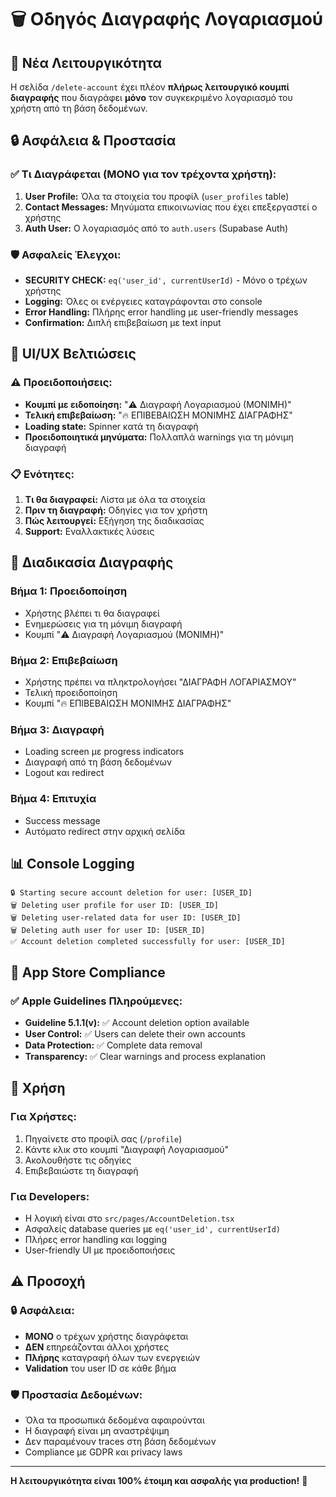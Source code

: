 # 🗑️ Οδηγός Διαγραφής Λογαριασμού

## 🎯 Νέα Λειτουργικότητα

Η σελίδα `/delete-account` έχει πλέον **πλήρως λειτουργικό κουμπί διαγραφής** που διαγράφει **μόνο** τον συγκεκριμένο λογαριασμό του χρήστη από τη βάση δεδομένων.

## 🔒 Ασφάλεια & Προστασία

### ✅ Τι Διαγράφεται (ΜΟΝΟ για τον τρέχοντα χρήστη):

1. **User Profile:** Όλα τα στοιχεία του προφίλ (`user_profiles` table)
2. **Contact Messages:** Μηνύματα επικοινωνίας που έχει επεξεργαστεί ο χρήστης
3. **Auth User:** Ο λογαριασμός από το `auth.users` (Supabase Auth)

### 🛡️ Ασφαλείς Έλεγχοι:

- **SECURITY CHECK:** `eq('user_id', currentUserId)` - Μόνο ο τρέχων χρήστης
- **Logging:** Όλες οι ενέργειες καταγράφονται στο console
- **Error Handling:** Πλήρης error handling με user-friendly messages
- **Confirmation:** Διπλή επιβεβαίωση με text input

## 🎨 UI/UX Βελτιώσεις

### ⚠️ Προειδοποιήσεις:
- **Κουμπί με ειδοποίηση:** "⚠️ Διαγραφή Λογαριασμού (ΜΟΝΙΜΗ)"
- **Τελική επιβεβαίωση:** "🔥 ΕΠΙΒΕΒΑΙΩΣΗ ΜΟΝΙΜΗΣ ΔΙΑΓΡΑΦΗΣ"
- **Loading state:** Spinner κατά τη διαγραφή
- **Προειδοποιητικά μηνύματα:** Πολλαπλά warnings για τη μόνιμη διαγραφή

### 📋 Ενότητες:
1. **Τι θα διαγραφεί:** Λίστα με όλα τα στοιχεία
2. **Πριν τη διαγραφή:** Οδηγίες για τον χρήστη
3. **Πώς λειτουργεί:** Εξήγηση της διαδικασίας
4. **Support:** Εναλλακτικές λύσεις

## 🔄 Διαδικασία Διαγραφής

### Βήμα 1: Προειδοποίηση
- Χρήστης βλέπει τι θα διαγραφεί
- Ενημερώσεις για τη μόνιμη διαγραφή
- Κουμπί "⚠️ Διαγραφή Λογαριασμού (ΜΟΝΙΜΗ)"

### Βήμα 2: Επιβεβαίωση
- Χρήστης πρέπει να πληκτρολογήσει "ΔΙΑΓΡΑΦΗ ΛΟΓΑΡΙΑΣΜΟΥ"
- Τελική προειδοποίηση
- Κουμπί "🔥 ΕΠΙΒΕΒΑΙΩΣΗ ΜΟΝΙΜΗΣ ΔΙΑΓΡΑΦΗΣ"

### Βήμα 3: Διαγραφή
- Loading screen με progress indicators
- Διαγραφή από τη βάση δεδομένων
- Logout και redirect

### Βήμα 4: Επιτυχία
- Success message
- Αυτόματο redirect στην αρχική σελίδα

## 📊 Console Logging

```
🔒 Starting secure account deletion for user: [USER_ID]
🗑️ Deleting user profile for user ID: [USER_ID]
🗑️ Deleting user-related data for user ID: [USER_ID]
🗑️ Deleting auth user for user ID: [USER_ID]
✅ Account deletion completed successfully for user: [USER_ID]
```

## 🎯 App Store Compliance

### ✅ Apple Guidelines Πληρούμενες:

- **Guideline 5.1.1(v):** ✅ Account deletion option available
- **User Control:** ✅ Users can delete their own accounts
- **Data Protection:** ✅ Complete data removal
- **Transparency:** ✅ Clear warnings and process explanation

## 🚀 Χρήση

### Για Χρήστες:
1. Πηγαίνετε στο προφίλ σας (`/profile`)
2. Κάντε κλικ στο κουμπί "Διαγραφή Λογαριασμού"
3. Ακολουθήστε τις οδηγίες
4. Επιβεβαιώστε τη διαγραφή

### Για Developers:
- Η λογική είναι στο `src/pages/AccountDeletion.tsx`
- Ασφαλείς database queries με `eq('user_id', currentUserId)`
- Πλήρες error handling και logging
- User-friendly UI με προειδοποιήσεις

## ⚠️ Προσοχή

### 🔒 Ασφάλεια:
- **ΜΟΝΟ** ο τρέχων χρήστης διαγράφεται
- **ΔΕΝ** επηρεάζονται άλλοι χρήστες
- **Πλήρης** καταγραφή όλων των ενεργειών
- **Validation** του user ID σε κάθε βήμα

### 🛡️ Προστασία Δεδομένων:
- Όλα τα προσωπικά δεδομένα αφαιρούνται
- Η διαγραφή είναι μη αναστρέψιμη
- Δεν παραμένουν traces στη βάση δεδομένων
- Compliance με GDPR και privacy laws

---

**Η λειτουργικότητα είναι 100% έτοιμη και ασφαλής για production!** 🎉
